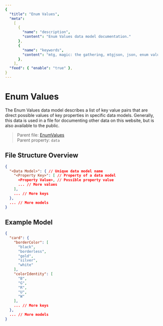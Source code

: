 ```yaml
---
{
  "title": "Enum Values",
  "meta":
    [
      {
        "name": "description",
        "content": "Enum Values data model documentation."
      },
      {
        "name": "keywords",
        "content": "mtg, magic: the gathering, mtgjson, json, enum values, values"
      },
    ],
  "feed": { "enable": "true" },
}
---
```


# Enum Values

The Enum Values data model describes a list of key value pairs that are direct possible values of key properties in specific data models. Generally, this data is used in a file for documenting other data on this website, but is also available to the public.

> Parent file: <span class="code-wrap">[EnumValues](../../api/v5/EnumValues.json)</span>  
> Parent property: `data`

## File Structure Overview

```json
{
  "<Data Model>": { // Unique data model name
    "<Property Key>": [ // Property of a data model
      <Property Value>, // Possible property value
      ... // More values
    ],
    ... // More keys
  },
  ... // More models
}
```

## Example Model

```json
{
  "card": {
    "borderColor": [
      "black",
      "borderless",
      "gold",
      "silver",
      "white"
    ],
    "colorIdentity": [
      "B",
      "G",
      "R",
      "U",
      "W"
    ],
    ... // More keys
  },
  ... // More models
}
```
